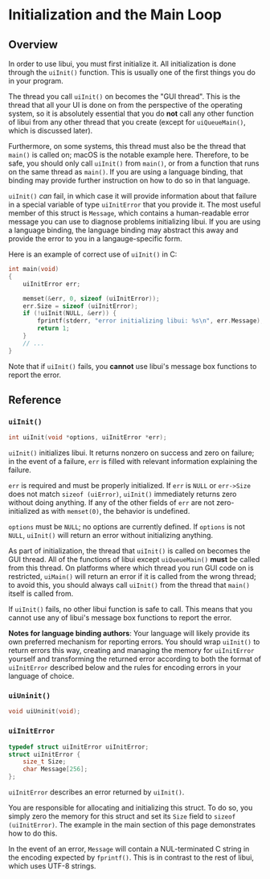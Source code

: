 <!-- 12 april 2019 -->

# Initialization and the Main Loop

## Overview

In order to use libui, you must first initialize it. All initialization is done through the `uiInit()` function. This is usually one of the first things you do in your program.

The thread you call `uiInit()` on becomes the "GUI thread". This is the thread that all your UI is done on from the perspective of the operating system, so it is absolutely essential that you do **not** call any other function of libui from any other thread that you create (except for `uiQueueMain()`, which is discussed later).

Furthermore, on some systems, this thread must also be the thread that `main()` is called on; macOS is the notable example here. Therefore, to be safe, you should only call `uiInit()` from `main()`, or from a function that runs on the same thread as `main()`. If you are using a language binding, that binding may provide further instruction on how to do so in that language.

`uiInit()` *can* fail, in which case it will provide information about that failure in a special variable of type `uiInitError` that you provide it. The most useful member of this struct is `Message`, which contains a human-readable error message you can use to diagnose problems initializing libui. If you are using a language binding, the language binding may abstract this away and provide the error to you in a langauge-specific form.

Here is an example of correct use of `uiInit()` in C:

```c
int main(void)
{
	uiInitError err;

	memset(&err, 0, sizeof (uiInitError));
	err.Size = sizeof (uiInitError);
	if (!uiInit(NULL, &err)) {
		fprintf(stderr, "error initializing libui: %s\n", err.Message);
		return 1;
	}
	// ...
}
```

Note that if `uiInit()` fails, you **cannot** use libui's message box functions to report the error.

## Reference

### `uiInit()`

```c
int uiInit(void *options, uiInitError *err);
```

`uiInit()` initializes libui. It returns nonzero on success and zero on failure; in the event of a failure, `err` is filled with relevant information explaining the failure.

`err` is required and must be properly initialized. If `err` is `NULL` or `err->Size` does not match `sizeof (uiError)`, `uiInit()` immediately returns zero without doing anything. If any of the other fields of `err` are not zero-initialized as with `memset(0)`, the behavior is undefined.

`options` must be `NULL`; no options are currently defined. If `options` is not `NULL`, `uiInit()` will return an error without initializing anything.

As part of initialization, the thread that `uiInit()` is called on becomes the GUI thread. All of the functions of libui except `uiQueueMain()` **must** be called from this thread. On platforms where which thread you run GUI code on is restricted, `uiMain()` will return an error if it is called from the wrong thread; to avoid this, you should always call `uiInit()` from the thread that `main()` itself is called from.

If `uiInit()` fails, no other libui function is safe to call. This means that you cannot use any of libui's message box functions to report the error.

**Notes for language binding authors**: Your language will likely provide its own preferred mechanism for reporting errors. You should wrap `uiInit()` to return errors this way, creating and managing the memory for `uiInitError` yourself and transforming the returned error according to both the format of `uiInitError` described below and the rules for encoding errors in your language of choice.

### `uiUninit()`

```c
void uiUninit(void);
```

### `uiInitError`

```c
typedef struct uiInitError uiInitError;
struct uiInitError {
	size_t Size;
	char Message[256];
};
```

`uiInitError` describes an error returned by `uiInit()`.

You are responsible for allocating and initializing this struct. To do so, you simply zero the memory for this struct and set its `Size` field to `sizeof (uiInitError)`. The example in the main section of this page demonstrates how to do this.

In the event of an error, `Message` will contain a NUL-terminated C string in the encoding expected by `fprintf()`. This is in contrast to the rest of libui, which uses UTF-8 strings.
